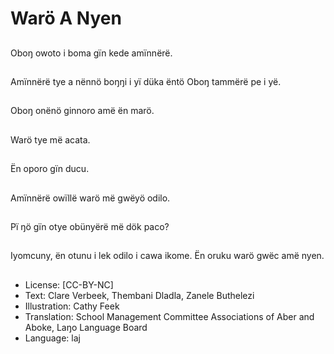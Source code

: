 # Warö A Nyen

##
Oboŋ owoto i boma gïn
kede amïnnërë.

##
Amïnnërë tye a nënnö
boŋŋi i yï düka ëntö
Oboŋ tammërë pe i yë.

##
Oboŋ onënö ginnoro
amë ën marö.

##
Warö tye më acata.

##
Ën oporo gïn ducu.

##
Amïnnërë owïllë warö
më gwëyö odilo.

##
Pï ŋö gïn otye obünyërë
më dök paco?

##
Iyomcuny, ën otunu i
lek odilo i cawa ikome.
Ën oruku warö gwëc
amë nyen.

##
* License: [CC-BY-NC]
* Text: Clare Verbeek, Thembani Dladla, Zanele Buthelezi
* Illustration: Cathy Feek
* Translation: School Management Committee Associations of Aber and Aboke, Laŋo Language Board
* Language: laj
